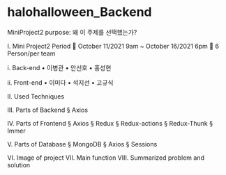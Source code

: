 # halohalloween_Backend
MiniProject2
purpose: 왜 이 주제를 선택했는가? 

I.	Mini Project2 Period
	October 11/2021 9am ~ October 16/2021 6pm
	6 Person/per team

i.	Back-end
•	이병관
•	안선호
•	홍성현




ii.	Front-end
•	이미다
•	석지선
•	고규식




II.	Used Techniques

III.	Parts of Backend
§	Axios


IV.	Parts of Frontend
§	Axios
§  Redux
§  Redux-actions
§  Redux-Thunk
§  Immer


V.	Parts of Database
§	MongoDB
§	Axios
§	Sessions


VI.	Image of project
VII.	Main function
VIII.	Summarized problem and solution






   
